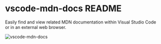 # vscode-mdn-docs README

Easily find and view related MDN documentation within Visual Studio Code or in an external web browser.

![vscode-mdn-docs](assets/vscode-mdn-docs.gif)
